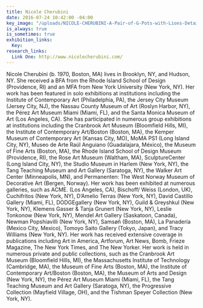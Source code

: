 ```yaml
---
title: Nicole Cherubini
date: 2016-07-24 10:42:00 -04:00
key_image: "/uploads/NICOLE-CHERUBINI-A-Pair-of-G-Pots-with-Lions-Detail1-2015.jpg"
is_always: true
is_sometimes: true
exhibition_links:
  Key: 
research_links:
  Link One: http://www.nicolecherubini.com/
---
```


Nicole Cherubini (b. 1970, Boston, MA) lives in Brooklyn, NY, and Hudson, NY. She received a BFA from the Rhode Island School of Design (Providence, RI) and an MFA from New York University (New York, NY). Her work has been featured in solo exhibitions at institutions including the Institute of Contemporary Art (Philadelphia, PA), the Jersey City Museum (Jersey City, NJ), the Nassau County Museum of Art (Roslyn Harbor, NY), the Pérez Art Museum Miami (Miami, FL), and the Santa Monica Museum of Art (Los Angeles, CA). She has participated in numerous group exhibitions at institutions including the Cranbrook Art Museum (Bloomfield Hills, MI), the Institute of Contemporary Art/Boston (Boston, MA), the Kemper Museum of Contemporary Art (Kansas City, MO), MoMA PS1 (Long Island City, NY), Museo de Arte Raúl Anguiano (Guadalajara, México), the Museum of Fine Arts (Boston, MA), the Rhode Island School of Design Museum (Providence, RI), the Rose Art Museum (Waltham, MA), SculptureCenter (Long Island City, NY), the Studio Museum in Harlem (New York, NY), the Tang Teaching Museum and Art Gallery (Saratoga, NY), the Walker Art Center (Minneapolis, MN), and Permanenten: The West Norway Museum of Decorative Art (Bergen, Norway). Her work has been exhibited at numerous galleries, such as ACME. (Los Angeles, CA), Bischoff/ Weiss (London, UK), Cuchifritos (New York, NY), D’Amelio Terras (New York, NY), David Castillo Gallery (Miami, FL), DODGEgallery (New York, NY), Guild & Greyshkul (New York, NY), Klemens Gasser & Tanja Grunert (New York, NY), Leslie Tonkonow (New York, NY), Mendel Art Gallery (Saskatoon, Canada), Newman Popshiavilli (New York, NY), Samsøñ (Boston, MA), La Panadería (Mexico City, Mexico), Tomoyo Saito Gallery (Tokyo, Japan), and Tracy Williams (New York, NY). Her work has received extensive coverage in publications including Art in America, Artforum, Art News, Bomb, Frieze Magazine, The New York Times, and The New Yorker. Her work is held in numerous private and public collections, such as the Cranbrook Art Museum (Bloomfield Hills, MI), the Massachusetts Institute of Technology (Cambridge, MA), the Museum of Fine Arts (Boston, MA), the Institute of Contemporary Art/Boston (Boston, MA), the Museum of Arts and Design (New York, NY), the Pérez Art Museum Miami (Miami, FL), the Tang Teaching Museum and Art Gallery (Saratoga, NY), the Progressive Collection (Mayfield Village, OH), and the Tishman Speyer Collection (New York, NY).